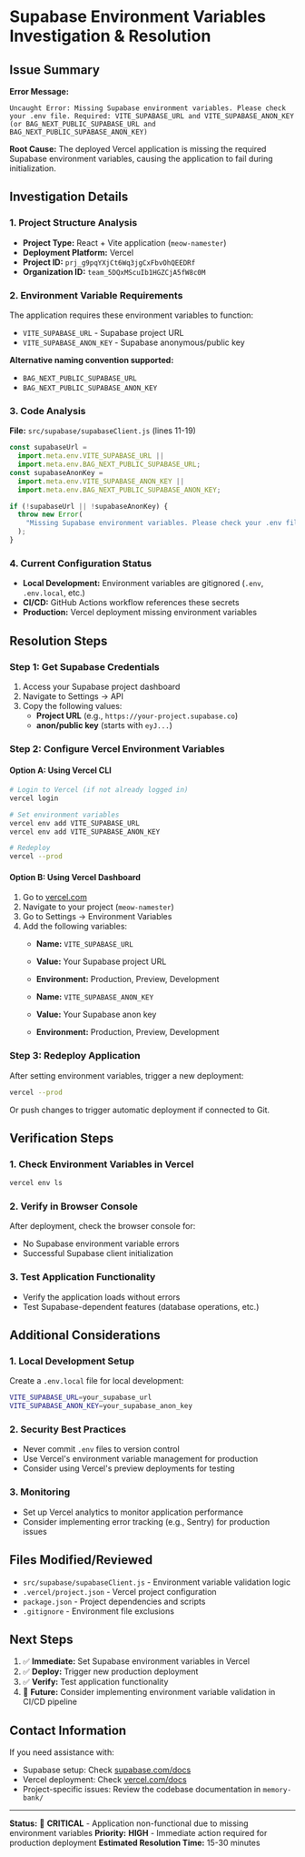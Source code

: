 # Supabase Environment Variables Investigation & Resolution

## Issue Summary

**Error Message:**
```
Uncaught Error: Missing Supabase environment variables. Please check your .env file. Required: VITE_SUPABASE_URL and VITE_SUPABASE_ANON_KEY (or BAG_NEXT_PUBLIC_SUPABASE_URL and BAG_NEXT_PUBLIC_SUPABASE_ANON_KEY)
```

**Root Cause:** The deployed Vercel application is missing the required Supabase environment variables, causing the application to fail during initialization.

## Investigation Details

### 1. Project Structure Analysis
- **Project Type:** React + Vite application (`meow-namester`)
- **Deployment Platform:** Vercel
- **Project ID:** `prj_g9pqYXjCt6Wq3jgCxFbvOhQEEDRf`
- **Organization ID:** `team_5DQxMScuIb1HGZCjA5fW8c0M`

### 2. Environment Variable Requirements
The application requires these environment variables to function:
- `VITE_SUPABASE_URL` - Supabase project URL
- `VITE_SUPABASE_ANON_KEY` - Supabase anonymous/public key

**Alternative naming convention supported:**
- `BAG_NEXT_PUBLIC_SUPABASE_URL`
- `BAG_NEXT_PUBLIC_SUPABASE_ANON_KEY`

### 3. Code Analysis
**File:** `src/supabase/supabaseClient.js` (lines 11-19)
```javascript
const supabaseUrl =
  import.meta.env.VITE_SUPABASE_URL ||
  import.meta.env.BAG_NEXT_PUBLIC_SUPABASE_URL;
const supabaseAnonKey =
  import.meta.env.VITE_SUPABASE_ANON_KEY ||
  import.meta.env.BAG_NEXT_PUBLIC_SUPABASE_ANON_KEY;

if (!supabaseUrl || !supabaseAnonKey) {
  throw new Error(
    "Missing Supabase environment variables. Please check your .env file. Required: VITE_SUPABASE_URL and VITE_SUPABASE_ANON_KEY (or BAG_NEXT_PUBLIC_SUPABASE_URL and BAG_NEXT_PUBLIC_SUPABASE_ANON_KEY)",
  );
}
```

### 4. Current Configuration Status
- **Local Development:** Environment variables are gitignored (`.env`, `.env.local`, etc.)
- **CI/CD:** GitHub Actions workflow references these secrets
- **Production:** Vercel deployment missing environment variables

## Resolution Steps

### Step 1: Get Supabase Credentials
1. Access your Supabase project dashboard
2. Navigate to Settings → API
3. Copy the following values:
   - **Project URL** (e.g., `https://your-project.supabase.co`)
   - **anon/public key** (starts with `eyJ...`)

### Step 2: Configure Vercel Environment Variables

#### Option A: Using Vercel CLI
```bash
# Login to Vercel (if not already logged in)
vercel login

# Set environment variables
vercel env add VITE_SUPABASE_URL
vercel env add VITE_SUPABASE_ANON_KEY

# Redeploy
vercel --prod
```

#### Option B: Using Vercel Dashboard
1. Go to [vercel.com](https://vercel.com)
2. Navigate to your project (`meow-namester`)
3. Go to Settings → Environment Variables
4. Add the following variables:
   - **Name:** `VITE_SUPABASE_URL`
   - **Value:** Your Supabase project URL
   - **Environment:** Production, Preview, Development
   
   - **Name:** `VITE_SUPABASE_ANON_KEY`
   - **Value:** Your Supabase anon key
   - **Environment:** Production, Preview, Development

### Step 3: Redeploy Application
After setting environment variables, trigger a new deployment:
```bash
vercel --prod
```

Or push changes to trigger automatic deployment if connected to Git.

## Verification Steps

### 1. Check Environment Variables in Vercel
```bash
vercel env ls
```

### 2. Verify in Browser Console
After deployment, check the browser console for:
- No Supabase environment variable errors
- Successful Supabase client initialization

### 3. Test Application Functionality
- Verify the application loads without errors
- Test Supabase-dependent features (database operations, etc.)

## Additional Considerations

### 1. Local Development Setup
Create a `.env.local` file for local development:
```bash
VITE_SUPABASE_URL=your_supabase_url
VITE_SUPABASE_ANON_KEY=your_supabase_anon_key
```

### 2. Security Best Practices
- Never commit `.env` files to version control
- Use Vercel's environment variable management for production
- Consider using Vercel's preview deployments for testing

### 3. Monitoring
- Set up Vercel analytics to monitor application performance
- Consider implementing error tracking (e.g., Sentry) for production issues

## Files Modified/Reviewed

- `src/supabase/supabaseClient.js` - Environment variable validation logic
- `.vercel/project.json` - Vercel project configuration
- `package.json` - Project dependencies and scripts
- `.gitignore` - Environment file exclusions

## Next Steps

1. ✅ **Immediate:** Set Supabase environment variables in Vercel
2. ✅ **Deploy:** Trigger new production deployment
3. ✅ **Verify:** Test application functionality
4. 🔄 **Future:** Consider implementing environment variable validation in CI/CD pipeline

## Contact Information

If you need assistance with:
- Supabase setup: Check [supabase.com/docs](https://supabase.com/docs)
- Vercel deployment: Check [vercel.com/docs](https://vercel.com/docs)
- Project-specific issues: Review the codebase documentation in `memory-bank/`

---

**Status:** 🔴 **CRITICAL** - Application non-functional due to missing environment variables
**Priority:** **HIGH** - Immediate action required for production deployment
**Estimated Resolution Time:** 15-30 minutes